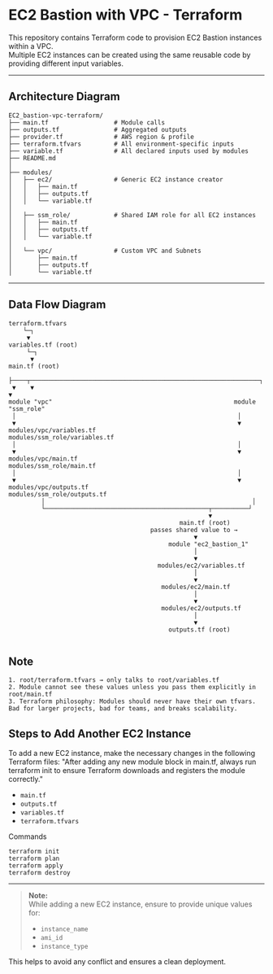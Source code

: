 # EC2 Bastion with VPC - Terraform

This repository contains Terraform code to provision EC2 Bastion instances within a VPC.  
Multiple EC2 instances can be created using the same reusable code by providing different input variables.

---

## Architecture Diagram
```
EC2_bastion-vpc-terraform/
├── main.tf                  # Module calls
├── outputs.tf               # Aggregated outputs
├── provider.tf              # AWS region & profile
├── terraform.tfvars         # All environment-specific inputs
├── variable.tf              # All declared inputs used by modules
├── README.md
│
├── modules/
│   ├── ec2/                 # Generic EC2 instance creator
│   │   ├── main.tf
│   │   ├── outputs.tf
│   │   └── variable.tf
│
│   ├── ssm_role/            # Shared IAM role for all EC2 instances
│   │   ├── main.tf
│   │   ├── outputs.tf
│   │   └── variable.tf
│
│   └── vpc/                 # Custom VPC and Subnets
│       ├── main.tf
│       ├── outputs.tf
│       └── variable.tf
```
---

## Data Flow Diagram

```
terraform.tfvars
    └─┐
     ▼
variables.tf (root)
     └─┐
      ▼
main.tf (root)
 ├────┬───────────────────────────────────────────────────────────────┐
 ▼    ▼                                                               ▼
module "vpc"                                                  module "ssm_role"
 │                                                             │
 ▼                                                             ▼
modules/vpc/variables.tf                                modules/ssm_role/variables.tf
 │                                                             │
 ▼                                                             ▼
modules/vpc/main.tf                                     modules/ssm_role/main.tf
 │                                                             │
 ▼                                                             ▼
modules/vpc/outputs.tf                                  modules/ssm_role/outputs.tf
         │                                                         │
         └─────────────────────────────────────────────┬──────────┘
                                                       ▼
                                               main.tf (root)
                                       passes shared value to →
                                                   ▼
                                            module "ec2_bastion_1"
                                                   │
                                                   ▼
                                         modules/ec2/variables.tf
                                                   │
                                                   ▼
                                          modules/ec2/main.tf
                                                   │
                                                   ▼
                                          modules/ec2/outputs.tf
                                                   │
                                                   ▼
                                            outputs.tf (root)


```

## Note
```
1. root/terraform.tfvars → only talks to root/variables.tf
2. Module cannot see these values unless you pass them explicitly in root/main.tf
3. Terraform philosophy: Modules should never have their own tfvars. Bad for larger projects, bad for teams, and breaks scalability.
```

## Steps to Add Another EC2 Instance

To add a new EC2 instance, make the necessary changes in the following Terraform files:
"After adding any new module block in main.tf, always run terraform init to ensure Terraform downloads and registers the module correctly."

- `main.tf`
- `outputs.tf`
- `variables.tf`
- `terraform.tfvars`

Commands
```
terraform init
terraform plan
terraform apply
terraform destroy
```

---

> **Note:**  
> While adding a new EC2 instance, ensure to provide unique values for:
> - `instance_name`
> - `ami_id`
> - `instance_type`

This helps to avoid any conflict and ensures a clean deployment.
